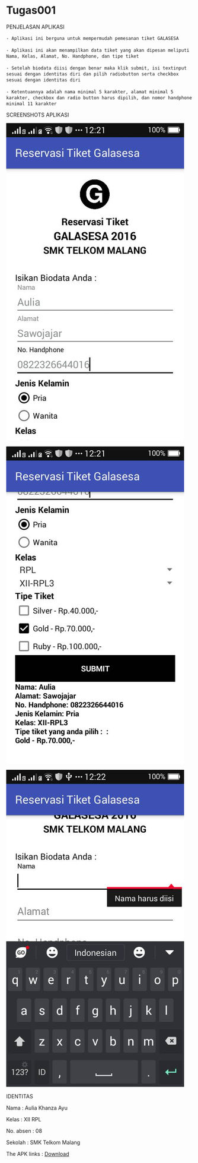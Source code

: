 # Tugas001

PENJELASAN APLIKASI

    - Aplikasi ini berguna untuk mempermudah pemesanan tiket GALASESA
    
    - Aplikasi ini akan menampilkan data tiket yang akan dipesan meliputi Nama, Kelas, Alamat, No. Handphone, dan tipe tiket
    
    - Setelah biodata diisi dengan benar maka klik submit, isi textinput sesuai dengan identitas diri dan pilih radiobutton serta checkbox sesuai dengan identitas diri
    
    - Ketentuannya adalah nama minimal 5 karakter, alamat minimal 5 karakter, checkbox dan radio button harus dipilih, dan nomor handphone minimal 11 karakter
    
SCREENSHOTS APLIKASI

![Image 1](https://github.com/akhanzaku/Tugas001/blob/master/1.jpg)

![Image 2](https://github.com/akhanzaku/Tugas001/blob/master/2.jpg)

![Image 3](https://github.com/akhanzaku/Tugas001/blob/master/3.jpg)

IDENTITAS

Nama : Aulia Khanza Ayu 

Kelas : XII RPL 

No. absen : 08

Sekolah : SMK Telkom Malang

The APK links : 
[Download](https://drive.google.com/open?id=0B2IjCNdNpuaiMVp0QldDSUthQlk)
